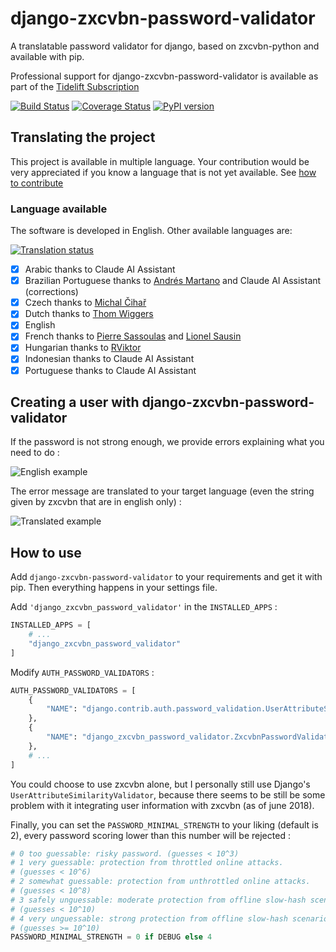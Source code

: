 # django-zxcvbn-password-validator

A translatable password validator for django, based on zxcvbn-python and available with
pip.

Professional support for django-zxcvbn-password-validator is available as part of the
[Tidelift Subscription](https://tidelift.com/subscription/pkg/pypi-django-zxcvbn-password-validator?utm_source=pypi-django-zxcvbn-password-validator&utm_medium=referral&utm_campaign=enterprise)

[![Build Status](https://travis-ci.org/Pierre-Sassoulas/django-zxcvbn-password-validator.svg?branch=master)](https://travis-ci.org/Pierre-Sassoulas/django-zxcvbn-password-validator)
[![Coverage Status](https://coveralls.io/repos/github/Pierre-Sassoulas/django-zxcvbn-password-validator/badge.svg?branch=master)](https://coveralls.io/github/Pierre-Sassoulas/django-zxcvbn-password-validator?branch=master)
[![PyPI version](https://badge.fury.io/py/django-zxcvbn-password-validator.svg)](https://badge.fury.io/py/django-zxcvbn-password-validator)

## Translating the project

This project is available in multiple language. Your contribution would be very
appreciated if you know a language that is not yet available. See
[how to contribute](CONTRIBUTING.md)

### Language available

The software is developed in English. Other available languages are:

[![Translation status](https://hosted.weblate.org/widget/django-zxcvbn-password-validator/multi-auto.svg)](https://hosted.weblate.org/engage/django-zxcvbn-password-validator/)

- [x] Arabic thanks to Claude AI Assistant
- [x] Brazilian Portuguese thanks to [Andrés Martano](https://github.com/andresmrm/) and
      Claude AI Assistant (corrections)
- [x] Czech thanks to [Michal Čihař](https://github.com/nijel/)
- [x] Dutch thanks to [Thom Wiggers](https://github.com/thomwiggers/)
- [x] English
- [x] French thanks to [Pierre Sassoulas](https://github.com/Pierre-Sassoulas/) and
      [Lionel Sausin](https://github.com/ls-initiatives)
- [x] Hungarian thanks to [RViktor](https://github.com/rviktor/)
- [x] Indonesian thanks to Claude AI Assistant
- [x] Portuguese thanks to Claude AI Assistant

## Creating a user with django-zxcvbn-password-validator

If the password is not strong enough, we provide errors explaining what you need to do :

![English example](doc/english_example.png "English example")

The error message are translated to your target language (even the string given by
zxcvbn that are in english only) :

![Translated example](doc/french_example.png "Translated example")

## How to use

Add `django-zxcvbn-password-validator` to your requirements and get it with pip. Then
everything happens in your settings file.

Add `'django_zxcvbn_password_validator'` in the `INSTALLED_APPS` :

```python
INSTALLED_APPS = [
    # ...
    "django_zxcvbn_password_validator"
]
```

Modify `AUTH_PASSWORD_VALIDATORS` :

```python
AUTH_PASSWORD_VALIDATORS = [
    {
        "NAME": "django.contrib.auth.password_validation.UserAttributeSimilarityValidator",
    },
    {
        "NAME": "django_zxcvbn_password_validator.ZxcvbnPasswordValidator",
    },
    # ...
]
```

You could choose to use zxcvbn alone, but I personally still use Django's
`UserAttributeSimilarityValidator`, because there seems to be still be some problem with
it integrating user information with zxcvbn (as of june 2018).

Finally, you can set the `PASSWORD_MINIMAL_STRENGTH` to your liking (default is 2),
every password scoring lower than this number will be rejected :

```python
# 0 too guessable: risky password. (guesses < 10^3)
# 1 very guessable: protection from throttled online attacks.
# (guesses < 10^6)
# 2 somewhat guessable: protection from unthrottled online attacks.
# (guesses < 10^8)
# 3 safely unguessable: moderate protection from offline slow-hash scenario.
# (guesses < 10^10)
# 4 very unguessable: strong protection from offline slow-hash scenario.
# (guesses >= 10^10)
PASSWORD_MINIMAL_STRENGTH = 0 if DEBUG else 4
```
